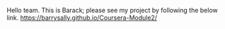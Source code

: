 Hello team.
This is Barack; please see my project by following the below link.
https://barrysally.github.io/Coursera-Module2/
